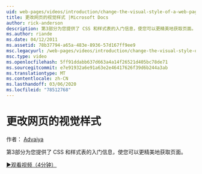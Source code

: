 ```yaml
---
uid: web-pages/videos/introduction/change-the-visual-style-of-a-web-page
title: 更改网页的视觉样式 |Microsoft Docs
author: rick-anderson
description: 第3部分为您提供了 CSS 和样式表的入门信息，使您可以更精美地获取页面。
ms.author: riande
ms.date: 04/12/2011
ms.assetid: 78b37794-a65a-483e-8936-57d167ff9ee9
msc.legacyurl: /web-pages/videos/introduction/change-the-visual-style-of-a-web-page
msc.type: video
ms.openlocfilehash: 5ff91ddabb637d663a4a14f26521d405bc78de71
ms.sourcegitcommit: e7e91932a6e91a63e2e46417626f39d6b244a3ab
ms.translationtype: MT
ms.contentlocale: zh-CN
ms.lasthandoff: 03/06/2020
ms.locfileid: "78512768"
---
```

# <a name="change-the-visual-style-of-a-web-page"></a>更改网页的视觉样式

作者： [Advaiya](https://twitter.com/Advaiyasolns)

第3部分为您提供了 CSS 和样式表的入门信息，使您可以更精美地获取页面。

[&#9654;观看视频（4分钟）](https://channel9.msdn.com/Blogs/ASP-NET-Site-Videos/change-the-visual-style-of-a-web-page)
